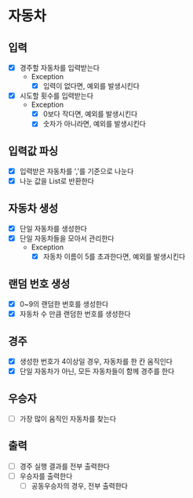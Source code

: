 # 자동차

## 입력
- [x] 경주할 자동차를 입력받는다
  - Exception
    - [x] 입력이 없다면, 예외를 발생시킨다
    
- [x] 시도할 횟수를 입력받는다
  - Exception
    - [x] 0보다 작다면, 예외를 발생시킨다
    - [x] 숫자가 아니라면, 예외를 발생시킨다
  
## 입력값 파싱
- [x] 입력받은 자동차를 ','를 기준으로 나눈다
- [x] 나눈 값을 List로 반환한다

## 자동차 생성
- [x] 단일 자동차를 생성한다
- [x] 단일 자동차들을 모아서 관리한다
  - Exception
    - [x] 자동차 이름이 5를 초과한다면, 예외를 발생시킨다

## 랜덤 번호 생성
- [x] 0~9의 랜덤한 번호를 생성한다
- [x] 자동차 수 만큼 랜덤한 번호를 생성한다

## 경주
- [x] 생성한 번호가 4이상일 경우, 자동차를 한 칸 움직인다
- [x] 단일 자동차가 아닌, 모든 자동차들이 함께 경주를 한다

## 우승자
- [ ] 가장 많이 움직인 자동차를 찾는다

## 출력
- [ ] 경주 실행 결과를 전부 출력한다
- [ ] 우승자를 출력한다
  - [ ] 공동우승자의 경우, 전부 출력한다